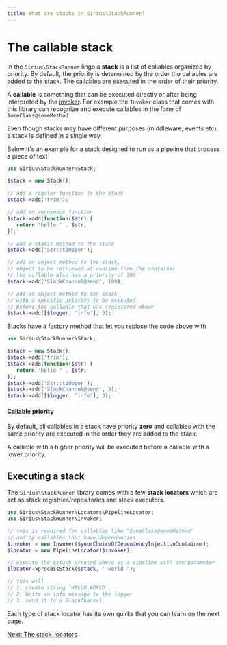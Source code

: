 ```yaml
---
title: What are stacks in Sirius\StackRunner?
---
```


# The callable stack

In the `Sirius\StackRunner` lingo a **stack** is a list of callables organized by priority. By default, the priority is determined by the order the callables are added to the stack. The callables are executed in the order of their priority.

A **callable** is something that can be executed directly or after being interpreted by the [invoker](2_the_invoker.md). For example the `Invoker` class that comes with this library can recognize and execute callables in the form of 
`SomeClass@someMethod`

Even though stacks may have different purposes (middleware, events etc), a stack is defined in a single way. 

Below it's an example for a stack designed to run as a pipeline that process a piece of text

```php
use Sirius\StackRunner\Stack;

$stack = new Stack();

// add a regular function to the stack
$stack->add('trim');

// add an anonymous function
$stack->add(function($str) {
   return 'hello ' . $str;
});

// add a static method to the stack
$stack->add('Str::toUpper');

// add an object method to the stack,
// object to be retrieved at runtime from the container
// the callable also has a priority of 100
$stack->add('SlackChannel@send', 100);

// add an object method to the stack
// with a specific priority to be executed
// before the callable that was registered above 
$stack->add([$logger, 'info'], 3);
```

Stacks have a factory method that let you replace the code above with

```php
use Sirius\StackRunner\Stack;

$stack = new Stack();
$stack->add('trim');
$stack->add(function($str) {
   return 'hello ' . $str;
});
$stack->add('Str::toUpper');
$stack->add('SlackChannel@send', 3);
$stack->add([$logger, 'info'], 3);
```

#### Callable priority

By default, all callables in a stack have priority **zero** and callables with the same priority are executed in the order they are added to the stack.

A callable with a higher priority will be executed before a callable with a lower priority.

## Executing a stack

The `Sirius\StackRunner` library comes with a few **stack locators** which are act as stack registries/repositories and stack executors.

```php
use Sirius\StackRunner\Locators\PipelineLocator;
use Sirius\StackRunner\Invoker;

// this is required for callables like "SomeClass@someMethod"
// and by callables that have dependencies
$invoker = new Invoker($yourChoiceOfDependencyInjectionContainer);
$locator = new PipelineLocator($invoker);

// execute the $stack created above as a pipeline with one parameter
$locator->processStack($stack, ' world '); 

// this will
// 1. create string `HELLO WORLD`,
// 2. Write an info message to the logger
// 3. send it to a SlackChannel
```

Each type of stack locator has its own quirks that you can learn on the next page.

[Next: The stack_locators](2_stack_locators.md)
